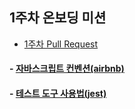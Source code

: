 ## 1주차 온보딩 미션
- [1주차 Pull Request](https://github.com/woowacourse-precourse/javascript-onboarding/pull/240)

#### - [자바스크립트 컨벤션(airbnb)](https://github.com/airbnb/javascript)
#### - [테스트 도구 사용법(jest)](https://jestjs.io/) 
